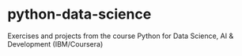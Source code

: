 # python-data-science
Exercises and projects from the course Python for Data Science, AI &amp; Development (IBM/Coursera)
